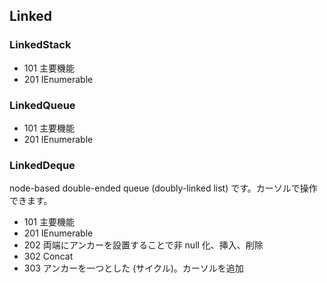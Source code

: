 ## Linked

### LinkedStack
- 101 主要機能
- 201 IEnumerable

### LinkedQueue
- 101 主要機能
- 201 IEnumerable

### LinkedDeque
node-based double-ended queue (doubly-linked list) です。カーソルで操作できます。
- 101 主要機能
- 201 IEnumerable
- 202 両端にアンカーを設置することで非 null 化、挿入、削除
- 302 Concat
- 303 アンカーを一つとした (サイクル)。カーソルを追加
